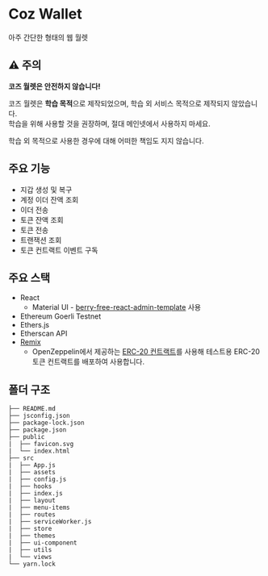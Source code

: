 # Coz Wallet
아주 간단한 형태의 웹 월렛

## ⚠️ 주의
**코즈 월렛은 안전하지 않습니다!**

코즈 월렛은 **학습 목적**으로 제작되었으며, 학습 외 서비스 목적으로 제작되지 않았습니다.<br/>
학습을 위해 사용할 것을 권장하며, 절대 메인넷에서 사용하지 마세요.

학습 외 목적으로 사용한 경우에 대해 어떠한 책임도 지지 않습니다.

## 주요 기능
- 지갑 생성 및 복구
- 계정 이더 잔액 조회
- 이더 전송
- 토큰 잔액 조회
- 토큰 전송
- 트랜잭션 조회
- 토큰 컨트랙트 이벤트 구독

## 주요 스택
- React
	- Material UI - [berry-free-react-admin-template](https://github.com/codedthemes/berry-free-react-admin-template) 사용
- Ethereum Goerli Testnet
- Ethers.js
- Etherscan API
- [Remix](https://remix.ethereum.org/)
	- OpenZeppelin에서 제공하는 [ERC-20 컨트랙트](https://docs.openzeppelin.com/contracts/4.x/erc20)를 사용해 테스트용 ERC-20 토큰 컨트랙트를 배포하여 사용합니다.

## 폴더 구조
```
├── README.md
├── jsconfig.json
├── package-lock.json
├── package.json
├── public
|  ├── favicon.svg
|  └── index.html
├── src
|  ├── App.js
|  ├── assets
|  ├── config.js
|  ├── hooks
|  ├── index.js
|  ├── layout
|  ├── menu-items
|  ├── routes
|  ├── serviceWorker.js
|  ├── store
|  ├── themes
|  ├── ui-component
|  ├── utils
|  └── views
└── yarn.lock
```
